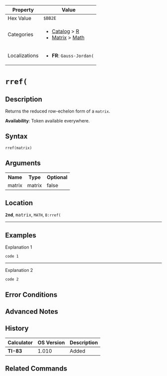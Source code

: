 | Property      | Value |
|---------------|-------|
| Hex Value     | `$BB2E`|
| Categories    | <ul><li>[Catalog](<../categories/Catalog.md>) > [R](<../categories/Catalog.md#R>)</li><li>[Matrix](<../categories/Matrix.md>) > [Math](<../categories/Matrix.md#Math>)</li></ul> |
| Localizations | <ul><li><b>FR</b>: `Gauss-Jordan(`</li></ul> |

# `rref(`

## Description
Returns the reduced row-echelon form of a `matrix`.


<b>Availability</b>: Token available everywhere.

## Syntax
`rref(matrix)`

## Arguments
<table>
<tr><th>Name</th><th>Type</th><th>Optional</th></tr>

<tr><td>matrix</td><td>matrix</td><td>false</td></tr>

</table>

## Location
<tt><kbd><b>2nd</b></kbd></tt>, <kbd>matrix</kbd>, `MATH`, `B:rref(`
<hr>

## Examples

Explanation 1
```ti-basic
code 1
```
---
Explanation 2
```ti-basic
code 2
```

## Error Conditions


## Advanced Notes


## History
| Calculator | OS Version | Description |
|------------|------------|-------------|
| <b>TI-83</b> | 1.010 | Added

## Related Commands

    